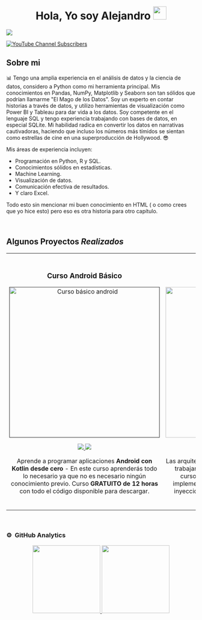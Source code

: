 <div align="center">
<h1 align="center">Hola, Yo soy Alejandro </b><img src="https://media.giphy.com/media/hvRJCLFzcasrR4ia7z/giphy.gif" width="35"></h1>
</div>
    <img src="https://preview.redd.it/az79vgx6paob1.png?width=960&crop=smart&auto=webp&s=7c7578cac4adab29e65847880976e126a6b777b0">

<!-- Shields -->

[![YouTube Channel Subscribers](https://img.shields.io/youtube/channel/subscribers/UCIjEgHA1vatSR2K4rfcdNRg?style=social)](https://youtube.com/aristidevs?sub_confirmation=1)

<!-- Cuerpo de la bio. -->

## Sobre mi 

📊 Tengo una amplia experiencia en el análisis de datos y la ciencia de datos, considero a Python como mi herramienta principal. Mis conocimientos en Pandas, NumPy, Matplotlib y Seaborn son tan sólidos que podrían llamarme "El Mago de los Datos". Soy un experto en contar historias a través de datos, y utilizo herramientas de visualización como Power BI y Tableau para dar vida a los datos. Soy competente en el lenguaje SQL y tengo experiencia trabajando con bases de datos, en especial SQLite. Mi habilidad radica en convertir los datos en narrativas cautivadoras, haciendo que incluso los números más tímidos se sientan como estrellas de cine en una superproducción de Hollywood. 😎

Mis áreas de experiencia incluyen:

- Programación en Python, R y SQL.
- Conocimientos sólidos en estadísticas.
- Machine Learning.
- Visualización de datos.
- Comunicación efectiva de resultados.
- Y claro Excel.

Todo esto sin mencionar mi buen conocimiento en HTML ( o como crees que yo hice esto) pero eso es otra historia para otro capítulo. 


<br>
<!-- Tabla de proyectos -->

## Algunos Proyectos *Realizados* 
<table>
<tr>
<td width="50%">
<h3 align="center">Curso Android Básico</h3>
<div align="center">
<a href=""https://github.com/ArisGuimera/Android-Expert" target="_blank"><img src="https://i.imgur.com/Jji0CIE.jpg" width="400" alt="Curso básico android"></a>
<p>
<a href="https://github.com/ArisGuimera/Android-Expert" target="_blank">
<img src="https://img.shields.io/badge/CÓDIGO-ff9?style=for-the-badge&logo=github&logoColor=black">
</a>
<a href="https://youtu.be/vJapzH_46a8" target="_blank">
<img src="https://img.shields.io/badge/-Youtube-green?style=for-the-badge&color=fbfc40">
</a>
</p>
<p>Aprende a programar aplicaciones <strong>Android con Kotlin desde cero</strong> - En este curso aprenderás todo lo necesario ya que no es necesario ningún conocimiento previo. Curso <strong>GRATUITO de 12 horas</strong> con todo el código disponible para descargar.</p>
</div>
                                                                                      
</td>

<td width="50%">
               <br>
<h3 align="center">Arquitectura MVVM</h3>
<div align="center">                                       
<a href="https://github.com/ArisGuimera/SimpleAndroidMVVM" target="_blank"><img src="https://i.imgur.com/7uCBigG.jpg" width="400" alt="Curso arquitectura MVVM"></a>
<br>
<p>
<a href="https://github.com/ArisGuimera/SimpleAndroidMVVM" target="_blank">
<img src="https://img.shields.io/badge/C%C3%93DIGO-80ffaa?style=for-the-badge&logo=github&logoColor=black">
</a>
<a href="https://youtu.be/hhhSMXi0R3E" target="_blank">
<img src="https://img.shields.io/badge/-Youtube-green?style=for-the-badge&color=3fFD7f">
</a>
</p>
</p>Las arquitecturas son <strong>IMPRESCINDIBLES</strong> para poder trabajar como desarrollador/a Android. En este curso, divido por ramas irás aprendiendo a implementar una arquitectura real y robusta con inyección de dependencias, clean architecture, testing y mucho más.</p>
</div>                                                             
</table>                                                                                 
</div>
<br>


 

### ⚙️ &nbsp;GitHub Analytics

<p align="center">
<a href="https://github.com/marcosadelacruz">
  <img height="180em" src="https://github-readme-stats-eight-theta.vercel.app/api?username=marcosadelacruz&show_icons=true&theme=algolia&include_all_commits=true&count_private=true"/>
  <img height="180em" src="https://github-readme-stats-eight-theta.vercel.app/api/top-langs/?username=marcosadelacruz&layout=compact&langs_count=8&theme=algolia"/>
</a>
</p>
